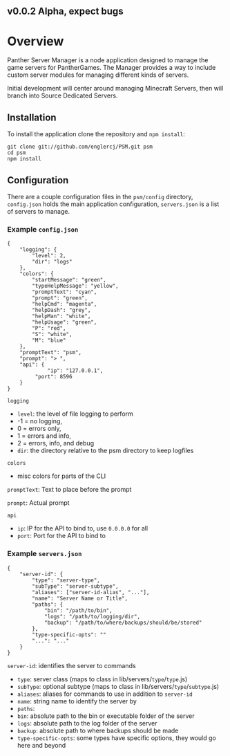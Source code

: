 ## v0.0.2 Alpha, expect bugs

Overview
========
Panther Server Manager is a node application designed to manage the game servers for PantherGames. The Manager
provides a way to include custom server modules for managing different kinds of servers.

Initial development will center around managing Minecraft Servers, then will branch into Source Dedicated Servers.

Installation
------------
To install the application clone the repository and `npm install`:

    git clone git://github.com/englercj/PSM.git psm
    cd psm
    npm install

Configuration
-------------
There are a couple configuration files in the `psm/config` directory, `config.json` holds the
main application configuration, `servers.json` is a list of servers to manage.

### Example `config.json`

	{
		"logging": {
			"level": 2,
			"dir": "logs"
		},
		"colors": {
			"startMessage": "green",
			"typeHelpMessage": "yellow",
			"promptText": "cyan",
			"prompt": "green",
			"helpCmd": "magenta",
			"helpDash": "grey",
			"helpMan": "white",
			"helpUsage": "green",
			"P": "red",
			"S": "white",
			"M": "blue"
		},
		"promptText": "psm",
		"prompt": "> ",
		"api": {
		         "ip": "127.0.0.1",
			 "port": 8596
		}
	}

`logging`

 - `level`: the level of file logging to perform
  - -1 = no logging, 
  - 0 = errors only, 
  - 1 = errors and info, 
  - 2 = errors, info, and debug
 - `dir`: the directory relative to the psm directory to keep logfiles

`colors`

 - misc colors for parts of the CLI

`promptText`: Text to place before the prompt

`prompt`: Actual prompt

`api`

 - `ip`: IP for the API to bind to, use `0.0.0.0` for all
 - `port`: Port for the API to bind to

### Example `servers.json`

	{
	    "server-id": {
	        "type": "server-type",
	        "subType": "server-subtype",
	        "aliases": ["server-id-alias", "..."],
	        "name": "Server Name or Title",
	        "paths": {
	            "bin": "/path/to/bin",
	            "logs": "/path/to/logging/dir",
	            "backup": "/path/to/where/backups/should/be/stored"
	        },
	        "type-specific-opts": ""
	        "...": "..."
	    }
	}

`server-id`: identifies the server to commands

 - `type`: server class (maps to class in lib/servers/`type`/`type`.js)
 - `subType`: optional subtype (maps to class in lib/servers/`type`/`subtype`.js)
 - `aliases`: aliases for commands to use in addition to `server-id`
 - `name`: string name to identify the server by
 - `paths`:
  - `bin`: absolute path to the bin or executable folder of the server
  - `logs`: absolute path to the log folder of the server
  - `backup`: absolute path to where backups should be made
 - `type-specific-opts`: some types have specific options, they would go here and beyond